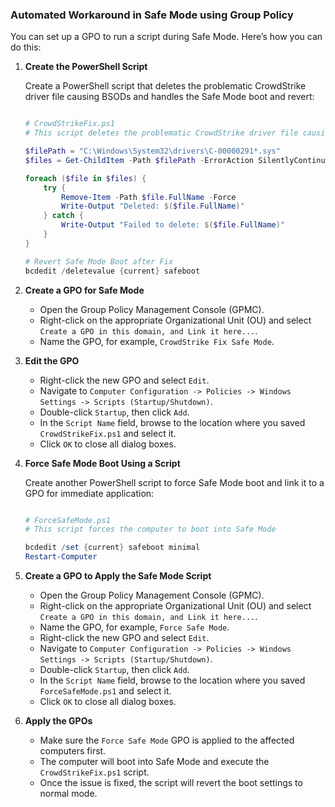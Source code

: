### Automated Workaround in Safe Mode using Group Policy

You can set up a GPO to run a script during Safe Mode. Here’s how you can do this:

1. **Create the PowerShell Script**
    
    Create a PowerShell script that deletes the problematic CrowdStrike driver file causing BSODs and handles the Safe Mode boot and revert:
    
    ```powershell
    
    # CrowdStrikeFix.ps1
    # This script deletes the problematic CrowdStrike driver file causing BSODs and reverts Safe Mode
    
    $filePath = "C:\Windows\System32\drivers\C-00000291*.sys"
    $files = Get-ChildItem -Path $filePath -ErrorAction SilentlyContinue
    
    foreach ($file in $files) {
        try {
            Remove-Item -Path $file.FullName -Force
            Write-Output "Deleted: $($file.FullName)"
        } catch {
            Write-Output "Failed to delete: $($file.FullName)"
        }
    }
    
    # Revert Safe Mode Boot after Fix
    bcdedit /deletevalue {current} safeboot
    
    ```
    
2. **Create a GPO for Safe Mode**
    - Open the Group Policy Management Console (GPMC).
    - Right-click on the appropriate Organizational Unit (OU) and select `Create a GPO in this domain, and Link it here...`.
    - Name the GPO, for example, `CrowdStrike Fix Safe Mode`.
3. **Edit the GPO**
    - Right-click the new GPO and select `Edit`.
    - Navigate to `Computer Configuration -> Policies -> Windows Settings -> Scripts (Startup/Shutdown)`.
    - Double-click `Startup`, then click `Add`.
    - In the `Script Name` field, browse to the location where you saved `CrowdStrikeFix.ps1` and select it.
    - Click `OK` to close all dialog boxes.
4. **Force Safe Mode Boot Using a Script**
    
    Create another PowerShell script to force Safe Mode boot and link it to a GPO for immediate application:
    
    ```powershell
    
    # ForceSafeMode.ps1
    # This script forces the computer to boot into Safe Mode
    
    bcdedit /set {current} safeboot minimal
    Restart-Computer
    
    ```
    
5. **Create a GPO to Apply the Safe Mode Script**
    - Open the Group Policy Management Console (GPMC).
    - Right-click on the appropriate Organizational Unit (OU) and select `Create a GPO in this domain, and Link it here...`.
    - Name the GPO, for example, `Force Safe Mode`.
    - Right-click the new GPO and select `Edit`.
    - Navigate to `Computer Configuration -> Policies -> Windows Settings -> Scripts (Startup/Shutdown)`.
    - Double-click `Startup`, then click `Add`.
    - In the `Script Name` field, browse to the location where you saved `ForceSafeMode.ps1` and select it.
    - Click `OK` to close all dialog boxes.
6. **Apply the GPOs**
    - Make sure the `Force Safe Mode` GPO is applied to the affected computers first.
    - The computer will boot into Safe Mode and execute the `CrowdStrikeFix.ps1` script.
    - Once the issue is fixed, the script will revert the boot settings to normal mode.
